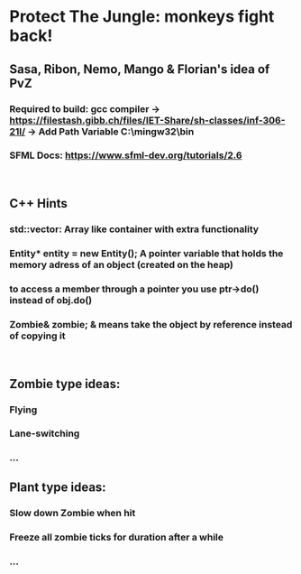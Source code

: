 # Protect The Jungle: monkeys fight back!
## Sasa, Ribon, Nemo, Mango & Florian's idea of PvZ

### Required to build: gcc compiler -> https://filestash.gibb.ch/files/IET-Share/sh-classes/inf-306-21l/ -> Add Path Variable C:\mingw32\bin
### SFML Docs: https://www.sfml-dev.org/tutorials/2.6

<br/>

## C++ Hints
### std::vector: Array like container with extra functionality
### Entity* entity = new Entity(); A pointer variable that holds the memory adress of an object (created on the heap)
### to access a member through a pointer you use ptr->do() instead of obj.do()
### Zombie& zombie; & means take the object by reference instead of copying it

<br/>

## Zombie type ideas:
### Flying
### Lane-switching
### ...

## Plant type ideas:
### Slow down Zombie when hit
### Freeze all zombie ticks for duration after a while
### ...
